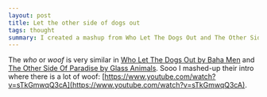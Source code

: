 ```yaml
---
layout: post
title: Let the other side of dogs out
tags: thought
summary: I created a mashup from Who Let The Dogs Out and The Other Side Of Paradise.
---
```


The _who_ or _woof_ is very similar in
[Who Let The Dogs Out by Baha Men](https://www.youtube.com/watch?v=Qkuu0Lwb5EM) and [The Other Side Of Paradise by Glass Animals](https://www.youtube.com/watch?v=1R0AUyvNc4Y). Sooo I mashed-up their intro where there is a lot of woof: [https://www.youtube.com/watch?v=sTkGmwqQ3cA](https://www.youtube.com/watch?v=sTkGmwqQ3cA).

